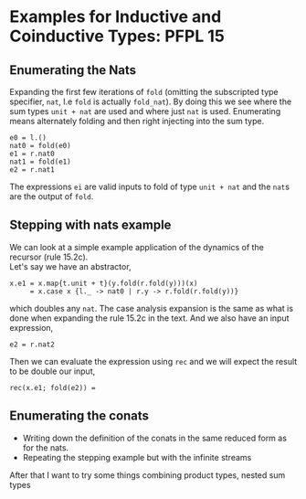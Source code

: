 # Examples for Inductive and Coinductive Types: PFPL 15
## Enumerating the Nats
 Expanding the first few iterations of `fold` (omitting the subscripted type specifier,  `nat`, I.e `fold` is actually `fold_nat`).  By doing this we see where the sum types `unit + nat` are used and where just `nat` is used.  Enumerating means alternately folding and then right injecting into the sum type.
 
 ```
 e0 = l.()
 nat0 = fold(e0)
 e1 = r.nat0
 nat1 = fold(e1)
 e2 = r.nat1
 ```
 The expressions `ei` are valid inputs to fold of type `unit + nat` and the `nat`s are the output of `fold`.
## Stepping with nats example
We can look at a simple example application of the dynamics of the recursor (rule 15.2c).  
Let's say we have an abstractor, 

```
x.e1 = x.map{t.unit + t}(y.fold(r.fold(y)))(x)
     = x.case x {l._ -> nat0 | r.y -> r.fold(r.fold(y))}
```
which doubles any `nat`.  The case analysis expansion is the same as what is done when expanding the rule 15.2c in the text.
And we also have an input expression, 

```
e2 = r.nat2
```

Then we can evaluate the expression using `rec` and we will expect the result to be double our input, 

```
rec(x.e1; fold(e2)) = 
```


## Enumerating the conats
- Writing down the definition of the conats in the same reduced form as for the nats.
- Repeating the stepping example but with the infinite streams

After that I want to try some things combining product types, nested sum types
